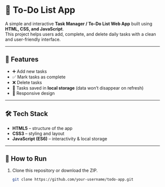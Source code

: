 # 📝 To-Do List App  

A simple and interactive **Task Manager / To-Do List Web App** built using **HTML, CSS, and JavaScript**.  
This project helps users add, complete, and delete daily tasks with a clean and user-friendly interface.  

---

## 🚀 Features  
- ➕ Add new tasks  
- ✅ Mark tasks as complete  
- ❌ Delete tasks  
- 💾 Tasks saved in **local storage** (data won’t disappear on refresh)  
- 📱 Responsive design  

---

## 🛠️ Tech Stack  
- **HTML5** – structure of the app  
- **CSS3** – styling and layout  
- **JavaScript (ES6)** – interactivity & local storage  

---

## 📂 How to Run  
1. Clone this repository or download the ZIP.  
   ```bash
   git clone https://github.com/your-username/todo-app.git
